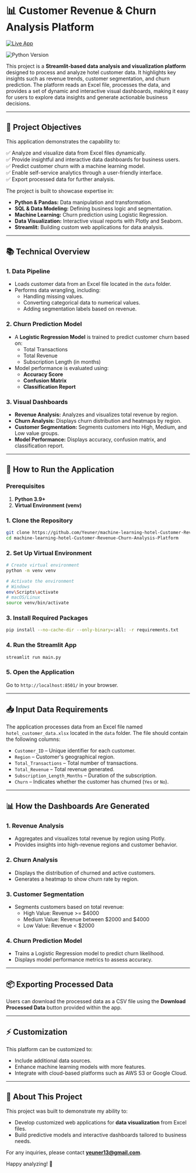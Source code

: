 # 📊 Customer Revenue & Churn Analysis Platform


[![Live App](https://img.shields.io/badge/LIVE%20APP-CLICK%20TO%20VIEW-green?style=for-the-badge)](https://hotelappanalysis.streamlit.app)

![Python Version](https://img.shields.io/badge/Python-3.11.9-blue?style=for-the-badge&logo=python)

This project is a **Streamlit-based data analysis and visualization platform** designed to process and analyze hotel customer data. It highlights key insights such as revenue trends, customer segmentation, and churn prediction. The platform reads an Excel file, processes the data, and provides a set of dynamic and interactive visual dashboards, making it easy for users to explore data insights and generate actionable business decisions.

---

## 🎯 **Project Objectives**

This application demonstrates the capability to:

✅ Analyze and visualize data from Excel files dynamically.  
✅ Provide insightful and interactive data dashboards for business users.  
✅ Predict customer churn with a machine learning model.  
✅ Enable self-service analytics through a user-friendly interface.  
✅ Export processed data for further analysis.

The project is built to showcase expertise in:  
- **Python & Pandas:** Data manipulation and transformation.  
- **SQL & Data Modeling:** Defining business logic and segmentation.  
- **Machine Learning:** Churn prediction using Logistic Regression.  
- **Data Visualization:** Interactive visual reports with Plotly and Seaborn.  
- **Streamlit:** Building custom web applications for data analysis.

---

## 📚 **Technical Overview**

### 1. **Data Pipeline**
- Loads customer data from an Excel file located in the `data` folder.
- Performs data wrangling, including:
  - Handling missing values.
  - Converting categorical data to numerical values.
  - Adding segmentation labels based on revenue.

### 2. **Churn Prediction Model**
- A **Logistic Regression Model** is trained to predict customer churn based on:
  - Total Transactions
  - Total Revenue
  - Subscription Length (in months)
- Model performance is evaluated using:
  - **Accuracy Score**
  - **Confusion Matrix**
  - **Classification Report**

### 3. **Visual Dashboards**
- **Revenue Analysis:** Analyzes and visualizes total revenue by region.
- **Churn Analysis:** Displays churn distribution and heatmaps by region.
- **Customer Segmentation:** Segments customers into High, Medium, and Low value groups.
- **Model Performance:** Displays accuracy, confusion matrix, and classification report.

---

## 🚀 **How to Run the Application**

### Prerequisites

1. **Python 3.9+**
2. **Virtual Environment (venv)**

### 1. **Clone the Repository**
```bash
git clone https://github.com/Yeuner/machine-learning-hotel-Customer-Revenue-Churn-Analysis-Platform
cd machine-learning-hotel-Customer-Revenue-Churn-Analysis-Platform
```

### 2. **Set Up Virtual Environment**
```bash
# Create virtual environment
python -m venv venv

# Activate the environment
# Windows
env\Scripts\activate
# macOS/Linux
source venv/bin/activate
```

### 3. **Install Required Packages**
```bash
pip install --no-cache-dir --only-binary=:all: -r requirements.txt
```

### 4. **Run the Streamlit App**
```bash
streamlit run main.py
```

### 5. **Open the Application**
Go to `http://localhost:8501/` in your browser.

---

## 📥 **Input Data Requirements**

The application processes data from an Excel file named `hotel_customer_data.xlsx` located in the `data` folder. The file should contain the following columns:

- `Customer_ID` – Unique identifier for each customer.
- `Region` – Customer's geographical region.
- `Total_Transactions` – Total number of transactions.
- `Total_Revenue` – Total revenue generated.
- `Subscription_Length_Months` – Duration of the subscription.
- `Churn` – Indicates whether the customer has churned (`Yes` or `No`).

---

## 📊 **How the Dashboards Are Generated**

### 1. **Revenue Analysis**
- Aggregates and visualizes total revenue by region using Plotly.
- Provides insights into high-revenue regions and customer behavior.

### 2. **Churn Analysis**
- Displays the distribution of churned and active customers.
- Generates a heatmap to show churn rate by region.

### 3. **Customer Segmentation**
- Segments customers based on total revenue:
  - High Value: Revenue >= $4000
  - Medium Value: Revenue between $2000 and $4000
  - Low Value: Revenue < $2000

### 4. **Churn Prediction Model**
- Trains a Logistic Regression model to predict churn likelihood.
- Displays model performance metrics to assess accuracy.

---

## 📦 **Exporting Processed Data**

Users can download the processed data as a CSV file using the **Download Processed Data** button provided within the app.

---

## ⚡️ **Customization**

This platform can be customized to:
- Include additional data sources.
- Enhance machine learning models with more features.
- Integrate with cloud-based platforms such as AWS S3 or Google Cloud.

---

## 📝 **About This Project**

This project was built to demonstrate my ability to:
- Develop customized web applications for **data visualization** from Excel files.
- Build predictive models and interactive dashboards tailored to business needs.

For any inquiries, please contact **[yeuner13@gmail.com](mailto:yeuner13@gmail.com)**.

Happy analyzing! 🎉

